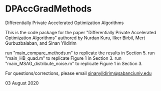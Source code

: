 # DPAccGradMethods
Differentially Private Accelerated Optimization Algorithms

This is the code package for the paper
"Differentially Private Accelerated Optimization Algorithms"
 authored by 
Nurdan Kuru, Ilker Birbil, Mert Gurbuzbalaban, and Sinan Yildirim
 
run "main_compare_methods.m" to replicate the results in Section 5.
run "main_HB_quad.m" to replicate Figure 1 in Section 3.
run "main_MSAG_distribute_noise.m" to replicate Figure 1 in Section 3.

For questions/corrections, please email sinanyildirim@sabanciuniv.edu

03 August 2020